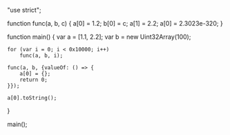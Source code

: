 "use strict";

function func(a, b, c) {
    a[0] = 1.2;
    b[0] = c; 
    a[1] = 2.2;
    a[0] = 2.3023e-320;
}

function main() {
    var a = [1.1, 2.2];
    var b = new Uint32Array(100);

    
    for (var i = 0; i < 0x10000; i++)
        func(a, b, i);

    func(a, b, {valueOf: () => {
        a[0] = {}; 
        return 0;
    }});

    a[0].toString();
}

main();

